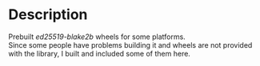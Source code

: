 # Description

Prebuilt *ed25519-blake2b* wheels for some platforms.\
Since some people have problems building it and wheels are not provided with the library, I built and included some of them here.
